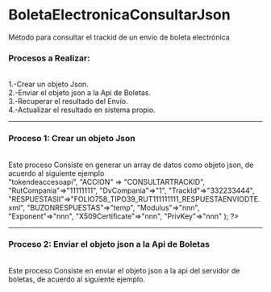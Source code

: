 # BoletaElectronicaConsultarJson
Método para consultar el trackid de un envío de boleta electrónica

<h3>Procesos a Realizar:</h3>
<br>1.-Crear un objeto Json.
<br>2.-Enviar el objeto json a la Api de Boletas.
<br>3.-Recuperar el resultado del Envío.
<br>4.-Actualizar el resultado en sistema propio.
<hr>
<h3>Proceso 1: Crear un objeto Json</h3>
<br>Este proceso Consiste en generar un array de datos como objeto json, de acuerdo al siguiente ejemplo
<br>

<?php
$arregloJson = array(
"TOKEN" => "tokendeaccesoapi",
"ACCION" => "CONSULTARTRACKID",
"RutCompania"=>"11111111",
"DvCompania"=>"1",
"TrackId"=>"332233444",
"RESPUESTASII"=>"FOLIO758_TIPO39_RUT111111111_RESPUESTAENVIODTE.xml",
"BUZONRESPUESTAS"=>"temp",
"Modulus"=>"nnn",
"Exponent"=>"nnn",
"X509Certificate"=>"nnn",
"PrivKey"=>"nnn"
);
?>

<br>
<hr>
<h3>Proceso 2: Enviar el objeto json a la Api de Boletas</h3>
<br>Este proceso Consiste en enviar el objeto json a la api del servidor de boletas, de acuerdo al siguiente ejemplo.
<br> 

<?php
#
function JsonEnviar($arregloJson,$url,$puerto){
    #
    $payload = json_encode($arregloJson);
    $curl = curl_init($url);
    curl_setopt($curl, CURLOPT_HEADER, false);
    curl_setopt($curl, CURLOPT_PORT,$puerto);
    curl_setopt($curl, CURLOPT_RETURNTRANSFER, true);
    curl_setopt($curl, CURLOPT_HTTPHEADER,array("Content-type: application/json"));
    curl_setopt($curl, CURLOPT_POST, true);
    curl_setopt($curl, CURLOPT_POSTFIELDS,$payload);
    $json_response = curl_exec($curl);
    $status = curl_getinfo($curl, CURLINFO_HTTP_CODE);
    curl_close($curl);
    #
    return $json_response; 
}
#
# url de destino para enviar el json
$url="https://www.factronica.cl/api/factronica_consultarenviodte/index.php";
#
# puerto 443=https 80=http
$puerto=443;
#
# llamar a la función para enviar el json
$retorno=JsonEnviar($arregloJson,$url,$puerto);
?>


